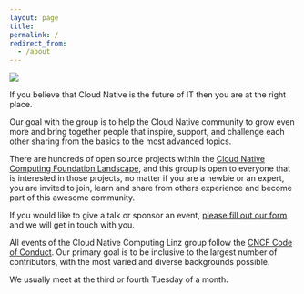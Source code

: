 ```yaml
---
layout: page
title: 
permalink: /
redirect_from:
  - /about
---
```


<img src="{{ site.baseurl }}/images/cloudnativelinz-banner.png">

If you believe that Cloud Native is the future of IT then you are at the right place.

Our goal with the group is to help the Cloud Native community to grow even more and bring together people that inspire, support, and challenge each other sharing from the basics to the most advanced topics.

There are hundreds of open source projects within the [Cloud Native Computing Foundation Landscape](https://landscape.cncf.io/), and this group is open to everyone that is interested in those projects, no matter if you are a newbie or an expert, you are invited to join, learn and share from others experience and become part of this awesome community.

If you would like to give a talk or sponsor an event, [please fill out our form](https://forms.gle/9GPboKs4T5Yboq5c8) and we will get in touch with you.

All events of the Cloud Native Computing Linz group follow the [CNCF Code of Conduct](https://github.com/cncf/foundation/blob/main/code-of-conduct.md). Our primary goal is to be inclusive to the largest number of contributors, with the most varied and diverse backgrounds possible.

We usually meet at the third or fourth Tuesday of a month.